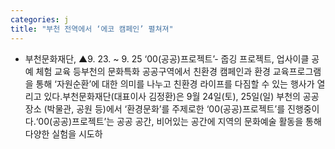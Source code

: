 ```yaml
---
categories: j
title: "부천 전역에서 ‘에코 캠페인’ 펼쳐져"
---
```

- 부천문화재단, ▲9. 23. ~ 9. 25 ‘00(공공)프로젝트’- 줍깅 프로젝트, 업사이클 공예 체험 교육 등부천의 문화특화 공공구역에서 친환경 캠페인과 환경 교육프로그램을 통해 ‘자원순환’에 대한 의미를 나누고 친환경 라이프를 다짐할 수 있는 행사가 열리고 있다.부천문화재단(대표이사 김정환)은 9월 24일(토), 25일(일) 부천의 공공장소 (박물관, 공원 등)에서 ‘환경문화’를 주제로한 ‘00(공공)프로젝트’를 진행중이다.‘00(공공)프로젝트’는 공공 공간, 비어있는 공간에 지역의 문화예술 활동을 통해 다양한 실험을 시도하